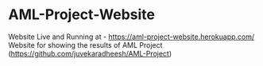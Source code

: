 # AML-Project-Website
Website Live and Running at - https://aml-project-website.herokuapp.com/ 
Website for showing the results of AML Project (https://github.com/juvekaradheesh/AML-Project)
